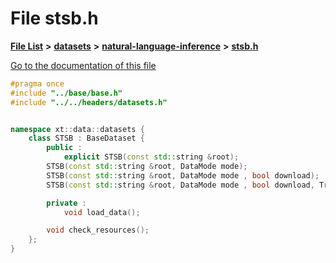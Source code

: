 

# File stsb.h

[**File List**](files.md) **>** [**datasets**](dir_29ff4802398ba4a572b958e731c7adb4.md) **>** [**natural-language-inference**](dir_cecfbd08ba907cb0c98c6ffe5c1549f6.md) **>** [**stsb.h**](stsb_8h.md)

[Go to the documentation of this file](stsb_8h.md)


```C++
#pragma once
#include "../base/base.h"
#include "../../headers/datasets.h"


namespace xt::data::datasets {
    class STSB : BaseDataset {
        public :
            explicit STSB(const std::string &root);
        STSB(const std::string &root, DataMode mode);
        STSB(const std::string &root, DataMode mode , bool download);
        STSB(const std::string &root, DataMode mode , bool download, TransformType transforms);

        private :
            void load_data();

        void check_resources();
    };
}
```


